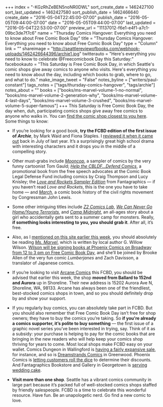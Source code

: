+++
index = "-KGzRhZeBEN5noNR0DWL"
sort_create_date = 1462427100
sort_last_updated = 1462427580
sort_publish_date = 1462466640
create_date = "2016-05-04T22:45:00-07:00"
publish_date = "2016-05-05T09:44:00-07:00"
date = "2016-05-05T09:44:00-07:00"
last_updated = "2016-05-04T22:53:00-07:00"
preview_url = "11137012-f6e1-e4f1-a7c1-09bc3de7f7c6"
name = "Thursday Comics Hangover: Everything you need to know about Free Comic Book Day"
title = "Thursday Comics Hangover: Everything you need to know about Free Comic Book Day"
type = "Column"
link = ""
shareimage = "http://seattlereviewofbooks.com/webhook-uploads/1462426644396/archie1.jpg"
twitterauto = "Here's everything you need to know to celebrate @Freecomicbook Day this Saturday:"
facebookauto = "This Saturday is Free Comic Book Day, in which Seattle's comic shops give away comics to anyone who visits. Here's everything you need to know about the day, including which books to grab, where to go, and what to do."
make_image_tweet = "False"
notes_byline = ["writers/paul-constant"]
tags_notes = ["tags/thursday-comics-hangover", "tags/archie"]
notes_about = ""
books = ["books/ms-marvel-volume-1-no-normal", "books/ms-marvel-volume-2-generation-why", "books/ms-marvel-volume-4-last-days", "books/ms-marvel-volume-3-crushed", "books/ms-marvel-volume-5-super-famous"]
+++
This Saturday is Free Comic Book Day, the day when, duh, participating comics shops give away free comics to anyone who walks in. You can [find the comic shop closest to you here](http://www.freecomicbookday.com/StoreLocator). Some things to know:

* If you’re looking for a good book, **try the FCBD edition of the first issue of *Archie***, by Mark Waid and Fiona Staples. I [reviewed it when it came out](http://seattlereviewofbooks.com/notes/2015/07/09/thursday-comics-hangover-saga-split-in-two/) back in July of last year. It’s a surprisingly great high school drama with interesting characters and it drops you in the middle of a compelling story. 

* Other must-grabs include [*Mooncop*](http://www.previewsworld.com/Catalog/STK697538), a sampler of comics by the very funny cartoonist Tom Gauld; [*Help the CBLDF…Defend Comics*](http://www.previewsworld.com/Catalog/STK697833), a promotional book from the free speech advocates at the Comic Book Legal Defense Fund including comics by Craig Thompson and Lucy Knisley; the [*Love and Rockets Sampler Edition*](http://www.previewsworld.com/Catalog/STK699268) from Fantagraphics — if you haven’t read *Love and Rockets*, this is the one you have to take home — and [*March*](http://www.previewsworld.com/Catalog/STK698020), a comic book history of the civil rights movement by Congressman John Lewis. 

* Some other intriguing titles include [*Z2 Comics Lab*](http://www.previewsworld.com/Catalog/STK697935), [*We Can Never Go Home/Young Terrorists*](http://www.previewsworld.com/Catalog/STK699197), and [*Camp Midnight*](http://www.previewsworld.com/Catalog/STK698783), an all-ages story about a girl who accidentally gets sent to a summer camp for monsters. Really, **if something looks interesting to you, you should grab it**. After all, it’s free.

* Also, as I [mentioned on this site earlier this week]( http://seattlereviewofbooks.com/reviews/real-life-superhero/), you should absolutely be reading [*Ms. Marvel*](http://seattlereviewofbooks.com/reviews/real-life-superhero/), which is written by local author G. Willow Wilson. [Wilson will be signing books at Phoenix Comics on Broadway from 12 to 3 pm on Free Comic Book Day](http://phoenixseattle.com/free-comic-book-day-2016-details/), and she’ll be joined by Brooke Allen of the very fun comic *Lumberjanes* and Zach Davisson, a translator of Japanese comics.

* If you’re looking to visit [Arcane Comics](http://www.arcanecomicbooks.com/) this FCBD, you should be advised that earlier this week, the shop **moved from Ballard to 152nd and Aurora** up in Shoreline. Their new address is 15202 Aurora Ave N, Shoreline, WA, 98133. Arcane has always been one of the friendliest, best-stocked comics shops in town, and so you should definitely drop by and show your support.

* If you regularly buy comics, you can absolutely take part in FCBD. But you should also remember that Free Comic Book Day isn’t free for shop owners; they have to buy the comics you’re taking. So **if you're already a comics supporter, it’s polite to buy something** — the first issue of a graphic novel series you’ve been interested in trying, say. Think of it as a subsidy: your purchase is helping to pay for the comic books that are bringing in the new readers who will help keep your comics shop thriving for years to come. Most local shops make FCBD easy on your wallet. Comics Dungeon in Wallingford is [having a fairly expansive sale](http://www.comicsdungeon.com/), for instance, and so is [Dreamstrands Comics]( http://www.dreamstrands.com/freecomicday.html) in Greenwood. Phoenix Comics is [letting customers roll the dice](http://phoenixseattle.com/free-comic-book-day-2016-details/) to determine their discounts. And Fantagraphics Bookstore and Gallery in Georgetown is [serving wedding cake]( http://fantagraphics.com/flog/whats-in-store-free-comic-book-cake/).

* **Visit more than one shop**. Seattle has a vibrant comics community in large part because it’s packed full of well-stocked comics shops staffed by friendly salespeople. FCBD is a time to celebrate this wonderful resource. Have fun. Be an unapologetic nerd. Go find a new comic to love.
